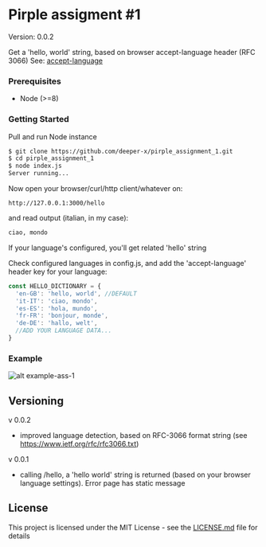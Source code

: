 # Pirple assigment #1

Version: 0.0.2

Get a 'hello, world' string, based on browser accept-language header (RFC 3066)
See: [accept-language](https://developer.mozilla.org/en-US/docs/Web/HTTP/Headers/Accept-Language)


### Prerequisites

* Node (>=8)

### Getting Started

Pull and run Node instance
```bash
$ git clone https://github.com/deeper-x/pirple_assignment_1.git
$ cd pirple_assignment_1
$ node index.js
Server running...

```

Now open your browser/curl/http client/whatever on:
```
http://127.0.0.1:3000/hello
```

and read output (italian, in my case):
```bash
ciao, mondo
```
If your language's configured, you'll get related 'hello' string

Check configured languages in config.js, and add the 'accept-language' header key for your language:
```javascript
const HELLO_DICTIONARY = {
  'en-GB': 'hello, world', //DEFAULT
  'it-IT': 'ciao, mondo',
  'es-ES': 'hola, mundo',
  'fr-FR': 'bonjour, monde',
  'de-DE': 'hallo, welt',
  //ADD YOUR LANGUAGE DATA...
}
```


### Example
![alt example-ass-1](https://preview.ibb.co/mSg7qf/pirple.png)


## Versioning
v 0.0.2
* improved language detection, based on RFC-3066 format string (see https://www.ietf.org/rfc/rfc3066.txt)

v 0.0.1
* calling /hello, a 'hello world' string is returned (based on your browser language settings). Error page has static message


## License

This project is licensed under the MIT License - see the [LICENSE.md](LICENSE.md) file for details
